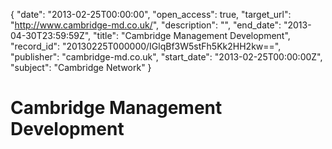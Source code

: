 {
  "date": "2013-02-25T00:00:00", 
  "open_access": true, 
  "target_url": "http://www.cambridge-md.co.uk/", 
  "description": "", 
  "end_date": "2013-04-30T23:59:59Z", 
  "title": "Cambridge Management Development", 
  "record_id": "20130225T000000/IGlqBf3W5stFh5Kk2HH2kw==", 
  "publisher": "cambridge-md.co.uk", 
  "start_date": "2013-02-25T00:00:00Z", 
  "subject": "Cambridge Network"
}

# Cambridge Management Development


